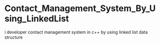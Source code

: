 # Contact_Management_System_By_Using_LinkedList
i developer contact management system in c++ by using linked list data structure
